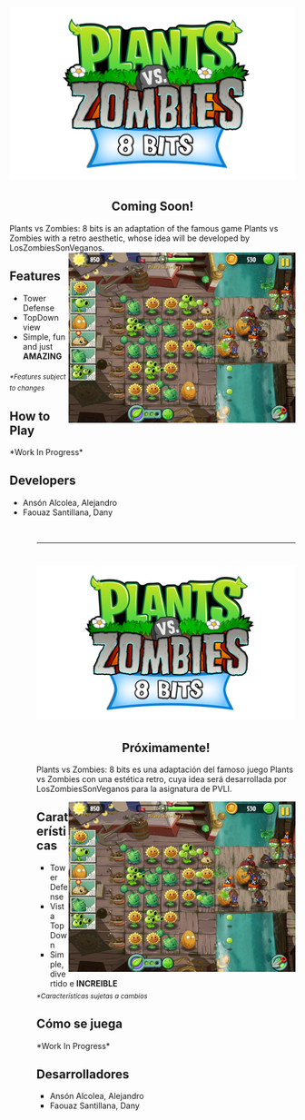 <h1 align="center">
  <img src="readme_src/PvZ_8BITS_LOGO.png" alt="Plants vs Zombies: 8 bits" />
</h1>
<h2 align ="center">
  Coming Soon!
</h2>
Plants vs Zombies: 8 bits is an adaptation of the famous game Plants vs Zombies with a retro aesthetic,
whose idea will be developed by LosZombiesSonVeganos.
<div>
  <img align="right" src="readme_src/PvZ_GAMEPLAY_EX.PNG" alt="GameplayExample" width="400" height="300"/>  
</div>
<h2>Features</h2>
<ul>
  <li>Tower Defense</li>
  <li>TopDown view</li>
  <li>Simple, fun and just <b>AMAZING</b></li>
</ul>
<sub><i>*Features subject to changes</i></sub>

<br>
<h2>How to Play</h2>
*Work In Progress*
<br>

<h2>Developers</h2>
<ul>
  <li>Ansón Alcolea, Alejandro</li>
  <li>Faouaz Santillana, Dany</li>
<ul>
<br>

***

<h1 align="center">
  <img src="readme_src/PvZ_8BITS_LOGO.png" alt="Plants vs Zombies: 8 bits" />
</h1>
<h2 align ="center">
  Próximamente!
</h2>

Plants vs Zombies: 8 bits es una adaptación del famoso juego Plants vs Zombies con una estética retro,
cuya idea será desarrollada por LosZombiesSonVeganos para la asignatura de PVLI.

<div>
  <img align="right" src="readme_src/PvZ_GAMEPLAY_EX.PNG" alt="GameplayExample" width="400" height="300"/>  
</div>
<h2>Caraterísticas</h2>
<ul>
  <li>Tower Defense</li>
  <li>Vista TopDown</li>
  <li>Simple, divertido e <b>INCREIBLE</b></li>
</ul>
<sub><i>*Caracteristicas sujetas a cambios</i></sub>

<br>
<h2>Cómo se juega</h2>
*Work In Progress*
<br>

<h2>Desarrolladores</h2>
<ul>
  <li>Ansón Alcolea, Alejandro</li>
  <li>Faouaz Santillana, Dany</li>
<ul>
<br>
